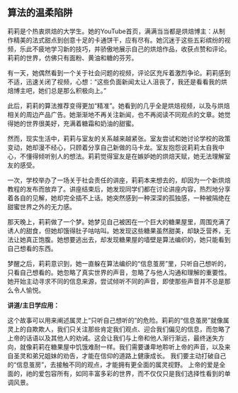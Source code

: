 ##  算法的温柔陷阱

莉莉是个热衷烘焙的大学生。她的YouTube首页，满满当当都是烘焙博主：从制作精美的法式甜点到创意十足的卡通饼干，应有尽有。她沉迷于这些五彩缤纷的视频，乐此不疲地学习新的技巧，并骄傲地展示自己的烘焙作品，收获点赞和评论。莉莉的世界，仿佛只有面粉、黄油和糖的芬芳。

有一天，她偶然看到一个关于社会问题的视频，评论区充斥着激烈争论。莉莉感到不适，迅速关闭了视频，心想：“这些负面新闻太让人沮丧了，我还是看看我的烘焙博主吧，她们总是那么积极向上。”

此后，莉莉的算法推荐变得更加“精准”。她看到的几乎全是烘焙视频，以及与烘焙相关的周边产品广告。她渐渐地不再关注新闻，也不再阅读不同观点的文章。她觉得她的世界很美好，充满着糖霜和奶油的甜蜜。

然而，现实生活中，莉莉与室友的关系越来越紧张。室友尝试和她讨论学校的政策变动，她却漫不经心，只顾着分享自己新做的马卡龙。室友抱怨说莉莉太自我中心，不懂得倾听别人的想法。莉莉觉得室友是在嫉妒她的烘焙天赋，她无法理解室友的感受。

一次，学校举办了一场关于社会责任的讲座，莉莉本来想去的，却因为一个新烘焙教程的发布而放弃了。讲座结束后，她发现同学们都在讨论讲座内容，热烈地分享着各自的见解，她却完全插不上话。她突然感到一种深深的孤独感，一种被隔绝在甜蜜世界之外的无力感。

那天晚上，莉莉做了一个梦。她梦见自己被困在一个巨大的糖果屋里，周围充满了诱人的甜食，但她却饿得肚子咕咕叫。她发现这些糖果虽然甜美，却缺乏营养，无法让她真正饱腹。她想要逃出去，却发现糖果屋的墙壁是算法编织的，她只能看到自己想看的东西。

梦醒之后，莉莉意识到，她一直躲在算法编织的“信息茧房”里，只听自己想听的，只看自己想看的。她忽略了真实世界的声音，忽略了与他人沟通和理解的重要性。她开始主动寻求不同的信息来源，尝试倾听不同的声音，即使那些声音并不总是那么令人愉悦。

**讲道/主日学应用：**

这个故事可以用来阐述属灵上“只听自己想听的”的危险。莉莉的“信息茧房”就像属灵上的自欺欺人，我们只关注那些肯定我们观点、迎合我们偏见的信息，而忽略了上帝的话语以及其他人的劝诫。这会让我们与上帝和他人渐行渐远，最终迷失方向，就像莉莉在糖果屋中饥饿难耐一样。我们需要谦卑地聆听上帝的声音，以及来自圣灵和弟兄姐妹的劝告，才能在信仰的道路上健康成长。  我们要主动打破自己的“信息茧房”，去接触不同的观点，才能拥有更全面的属灵视野。  上帝的爱是全面的，祂的爱包容所有，如同丰富多彩的世界，而不仅仅只是我们选择性看到的单调风景。
